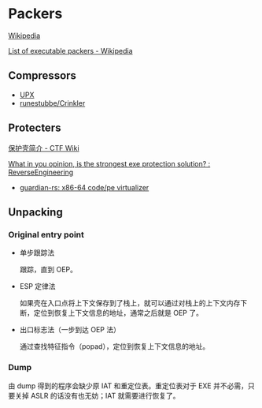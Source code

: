 # Packers
[Wikipedia](https://en.wikipedia.org/wiki/Executable_compression)

[List of executable packers - Wikipedia](https://en.wikipedia.org/wiki/Executable_compression#List_of_executable_packers)

## Compressors
- [UPX](UPX/README.md)
- [runestubbe/Crinkler](https://github.com/runestubbe/Crinkler)

## Protecters
[保护壳简介 - CTF Wiki](https://ctf-wiki.org/reverse/windows/unpack/packer-introduction/)

[What in you opinion, is the strongest exe protection solution? : ReverseEngineering](https://www.reddit.com/r/ReverseEngineering/comments/h26cm/what_in_you_opinion_is_the_strongest_exe/)

- [guardian-rs: x86-64 code/pe virtualizer](https://github.com/felix-rs/guardian-rs)

## Unpacking
### Original entry point
- 单步跟踪法
  
  跟踪，直到 OEP。

- ESP 定律法
  
  如果壳在入口点将上下文保存到了栈上，就可以通过对栈上的上下文内存下断，定位到恢复上下文信息的地址，通常之后就是 OEP 了。

- 出口标志法（一步到达 OEP 法）

  通过查找特征指令（popad），定位到恢复上下文信息的地址。

### Dump
由 dump 得到的程序会缺少原 IAT 和重定位表。重定位表对于 EXE 并不必需，只要关掉 ASLR 的话没有也无妨；IAT 就需要进行恢复了。